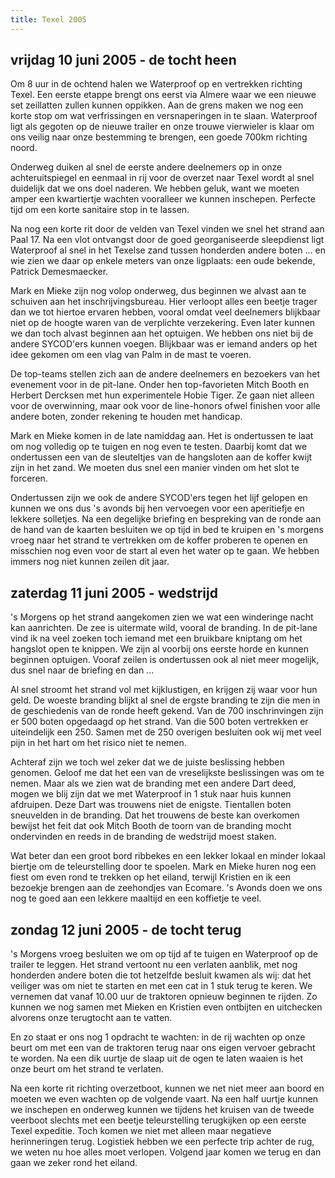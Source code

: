 ```yaml
---
title: Texel 2005
---
```


## vrijdag 10 juni 2005 - de tocht heen

Om 8 uur in de ochtend halen we Waterproof op en vertrekken richting Texel. Een eerste etappe brengt ons eerst via Almere waar we een nieuwe set zeillatten zullen kunnen oppikken. Aan de grens maken we nog een korte stop om wat verfrissingen en versnaperingen in te slaan. Waterproof ligt als gegoten op de nieuwe trailer en onze trouwe vierwieler is klaar om ons veilig naar onze bestemming te brengen, een goede 700km richting noord.

Onderweg duiken al snel de eerste andere deelnemers op in onze achteruitspiegel en eenmaal in rij voor de overzet naar Texel wordt al snel duidelijk dat we ons doel naderen. We hebben geluk, want we moeten amper een kwartiertje wachten vooralleer we kunnen inschepen. Perfecte tijd om een korte sanitaire stop in te lassen.

Na nog een korte rit door de velden van Texel vinden we snel het strand aan Paal 17. Na een vlot ontvangst door de goed georganiseerde sleepdienst ligt Waterproof al snel in het Texelse zand tussen honderden andere boten ... en wie zien we daar op enkele meters van onze ligplaats: een oude bekende, Patrick Demesmaecker.

Mark en Mieke zijn nog volop onderweg, dus beginnen we alvast aan te schuiven aan het inschrijvingsbureau. Hier verloopt alles een beetje trager dan we tot hiertoe ervaren hebben, vooral omdat veel deelnemers blijkbaar niet op de hoogte waren van de verplichte verzekering. Even later kunnen we dan toch alvast beginnen aan het optuigen. We hebben ons niet bij de andere SYCOD'ers kunnen voegen. Blijkbaar was er iemand anders op het idee gekomen om een vlag van Palm in de mast te voeren.

De top-teams stellen zich aan de andere deelnemers en bezoekers van het evenement voor in de pit-lane. Onder hen top-favorieten Mitch Booth en Herbert Dercksen met hun experimentele Hobie Tiger. Ze gaan niet alleen voor de overwinning, maar ook voor de line-honors ofwel finishen voor alle andere boten, zonder rekening te houden met handicap.

Mark en Mieke komen in de late namiddag aan. Het is ondertussen te laat om nog volledig op te tuigen en nog even te testen. Daarbij komt dat we ondertussen een van de sleuteltjes van de hangsloten aan de koffer kwijt zijn in het zand. We moeten dus snel een manier vinden om het slot te forceren.

Ondertussen zijn we ook de andere SYCOD'ers tegen het lijf gelopen en kunnen we ons dus 's avonds bij hen vervoegen voor een aperitiefje en lekkere solletjes. Na een degelijke briefing en bespreking van de ronde aan de hand van de kaarten besluiten we op tijd in bed te kruipen en 's morgens vroeg naar het strand te vertrekken om de koffer proberen te openen en misschien nog even voor de start al even het water op te gaan. We hebben immers nog niet kunnen zeilen dit jaar.

## zaterdag 11 juni 2005 - wedstrijd

's Morgens op het strand aangekomen zien we wat een winderinge nacht kan aanrichten. De zee is uitermate wild, vooral de branding. In de pit-lane vind ik na veel zoeken toch iemand met een bruikbare kniptang om het hangslot open te knippen. We zijn al voorbij ons eerste horde en kunnen beginnen optuigen. Vooraf zeilen is ondertussen ook al niet meer mogelijk, dus snel naar de briefing en dan ...

Al snel stroomt het strand vol met kijklustigen, en krijgen zij waar voor hun geld. De woeste branding blijkt al snel de ergste branding te zijn die men in de geschiedenis van de ronde heeft gekend. Van de 700 inschrinvingen zijn er 500 boten opgedaagd op het strand. Van die 500 boten vertrekken er uiteindelijk een 250. Samen met de 250 overigen besluiten ook wij met veel pijn in het hart om het risico niet te nemen.

Achteraf zijn we toch wel zeker dat we de juiste beslissing hebben genomen. Geloof me dat het een van de vreselijkste beslissingen was om te nemen. Maar als we zien wat de branding met een andere Dart deed, mogen we blij zijn dat we met Waterproof in 1 stuk naar huis kunnen afdruipen. Deze Dart was trouwens niet de enigste. Tientallen boten sneuvelden in de branding. Dat het trouwens de beste kan overkomen bewijst het feit dat ook Mitch Booth de toorn van de branding mocht ondervinden en reeds in de branding de wedstrijd moest staken.

Wat beter dan een groot bord ribbekes en een lekker lokaal en minder lokaal biertje om de teleurstelling door te spoelen. Mark en Mieke huren nog een fiest om even rond te trekken op het eiland, terwijl Kristien en ik een bezoekje brengen aan de zeehondjes van Ecomare. 's Avonds doen we ons nog te goed aan een lekkere maaltijd en een koffietje te veel.

## zondag 12 juni 2005 - de tocht terug

's Morgens vroeg besluiten we om op tijd af te tuigen en Waterproof op de trailer te leggen. Het strand vertoont nu een verlaten aanblik, met nog honderden andere boten die tot hetzelfde besluit kwamen als wij: dat het veiliger was om niet te starten en met een cat in 1 stuk terug te keren. We vernemen dat vanaf 10.00 uur de traktoren opnieuw beginnen te rijden. Zo kunnen we nog samen met Mieken en Kristien even ontbijten en uitchecken alvorens onze terugtocht aan te vatten.

En zo staat er ons nog 1 opdracht te wachten: in de rij wachten op onze beurt om met een van de traktoren terug naar ons eigen vervoer gebracht te worden. Na een dik uurtje de slaap uit de ogen te laten waaien is het onze beurt om het strand te verlaten.

Na een korte rit richting overzetboot, kunnen we net niet meer aan boord en moeten we even wachten op de volgende vaart. Na een half uurtje kunnen we inschepen en onderweg kunnen we tijdens het kruisen van de tweede veerboot slechts met een beetje teleurstelling terugkijken op een eerste Texel expeditie. Toch komen we niet met alleen maar negatieve herinneringen terug. Logistiek hebben we een perfecte trip achter de rug, we weten nu hoe alles moet verlopen. Volgend jaar komen we terug en dan gaan we zeker rond het eiland.
